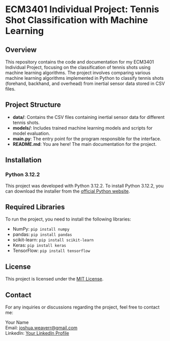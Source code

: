 # ECM3401 Individual Project: Tennis Shot Classification with Machine Learning

## Overview
This repository contains the code and documentation for my ECM3401 Individual Project, focusing on the classification of tennis shots using machine learning algorithms. The project involves comparing various machine learning algorithms implemented in Python to classify tennis shots (forehand, backhand, and overhead) from inertial sensor data stored in CSV files.

## Project Structure
- **data/**: Contains the CSV files containing inertial sensor data for different tennis shots.
- **models/**: Includes trained machine learning models and scripts for model evaluation.
- **main.py**: The entry point for the program responsible for the interface.
- **README.md**: You are here! The main documentation for the project.

## Installation
### Python 3.12.2
This project was developed with Python 3.12.2.
To install Python 3.12.2, you can download the installer from the [official Python website](https://www.python.org/downloads/).

## Required Libraries
To run the project, you need to install the following libraries:
- NumPy: `pip install numpy`
- pandas: `pip install pandas`
- scikit-learn: `pip install scikit-learn`
- Keras: `pip install keras`
- TensorFlow: `pip install tensorflow`

## License
This project is licensed under the [MIT License](LICENSE).

## Contact
For any inquiries or discussions regarding the project, feel free to contact me:

Your Name  
Email: joshua.weaverr@gmail.com  
LinkedIn: [Your LinkedIn Profile](https://www.linkedin.com/in/joshua-weaver-284b02259/)